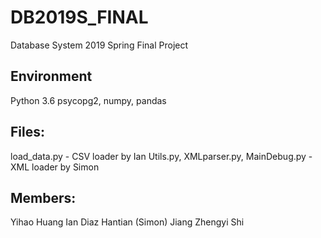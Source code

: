 # DB2019S_FINAL
Database System 2019 Spring Final Project

## Environment
Python 3.6
psycopg2, numpy, pandas

## Files:
load_data.py - CSV loader by Ian
Utils.py, XMLparser.py, MainDebug.py - XML loader by Simon

## Members:
Yihao Huang
Ian Diaz
Hantian (Simon) Jiang
Zhengyi Shi